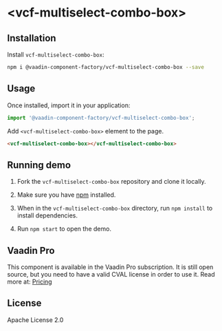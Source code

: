 # &lt;vcf-multiselect-combo-box&gt;





<!--
[![Gitter](https://badges.gitter.im/Join%20Chat.svg)](https://gitter.im/vaadin/web-components?utm_source=badge&utm_medium=badge&utm_campaign=pr-badge)
[![npm version](https://badgen.net/npm/v/@vaadin-component-factory/vcf-multiselect-combo-box)](https://www.npmjs.com/package/@vaadin-component-factory/vcf-multiselect-combo-box)
[![Published on Vaadin Directory](https://img.shields.io/badge/Vaadin%20Directory-published-00b4f0.svg)](https://vaadin.com/directory/component/vaadin-component-factoryvcf-multiselect-combo-box)

[Live demo ↗](https://vcf-multiselect-combo-box.netlify.com)
|
[API documentation ↗](https://vcf-multiselect-combo-box.netlify.com/api/#/elements/Vaadin.VcfMultiselectComboBox)
-->

## Installation

Install `vcf-multiselect-combo-box`:

```sh
npm i @vaadin-component-factory/vcf-multiselect-combo-box --save
```

## Usage

Once installed, import it in your application:

```js
import '@vaadin-component-factory/vcf-multiselect-combo-box';
```

Add `<vcf-multiselect-combo-box>` element to the page.

```html
<vcf-multiselect-combo-box></vcf-multiselect-combo-box>
```

## Running demo

1. Fork the `vcf-multiselect-combo-box` repository and clone it locally.

1. Make sure you have [npm](https://www.npmjs.com/) installed.

1. When in the `vcf-multiselect-combo-box` directory, run `npm install` to install dependencies.

1. Run `npm start` to open the demo.

<!--
## Server-side API

This is the client-side (Polymer 3) web component. If you are looking for the server-side (Java) API for the Vaadin Platform, it can be found here: [VcfMultiselectComboBox](https://vaadin.com/directory/component/VcfMultiselectComboBox) -->

## Vaadin Pro

This component is available in the Vaadin Pro subscription. It is still open source, but you need to have a valid CVAL license in order to use it. Read more at: [Pricing](https://vaadin.com/pricing)

## License

Apache License 2.0